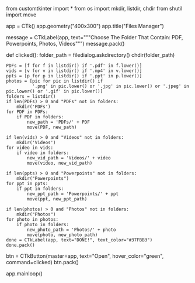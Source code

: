 from customtkinter import *
from os import mkdir, listdir, chdir
from shutil import move

app = CTk()
app.geometry("400x300")
app.title("Files Manager")

message = CTkLabel(app, text="""Choose The Folder That Contain:
PDF, Powerpoints, Photos, Videos""")
message.pack()


def clicked():
    folder_path = filedialog.askdirectory()
    chdir(folder_path)

    PDFs = [f for f in listdir() if '.pdf' in f.lower()]
    vids = [v for v in listdir() if '.mp4' in v.lower()]
    ppts = [p for p in listdir() if '.ppt' in p.lower()]
    photos = [pic for pic in listdir() if
              '.png' in pic.lower() or '.jpg' in pic.lower() or '.jpeg' in pic.lower() or '.gif' in pic.lower()]
    folders = listdir()
    if len(PDFs) > 0 and "PDFs" not in folders:
        mkdir('PDFs')
    for PDF in PDFs:
        if PDF in folders:
            new_path = 'PDFs/' + PDF
            move(PDF, new_path)

    if len(vids) > 0 and "Videos" not in folders:
        mkdir('Videos')
    for video in vids:
        if video in folders:
            new_vid_path = 'Videos/' + video
            move(video, new_vid_path)

    if len(ppts) > 0 and "Powerpoints" not in folders:
        mkdir("Powerpoints")
    for ppt in ppts:
        if ppt in folders:
            new_ppt_path = 'Powerpoints/' + ppt
            move(ppt, new_ppt_path)

    if len(photos) > 0 and "Photos" not in folders:
        mkdir("Photos")
    for photo in photos:
        if photo in folders:
            new_photo_path = 'Photos/' + photo
            move(photo, new_photo_path)
    done = CTkLabel(app, text="DONE!", text_color="#37FBB3")
    done.pack()


btn = CTkButton(master=app, text="Open", hover_color="green", command=clicked)
btn.pack()

app.mainloop()

